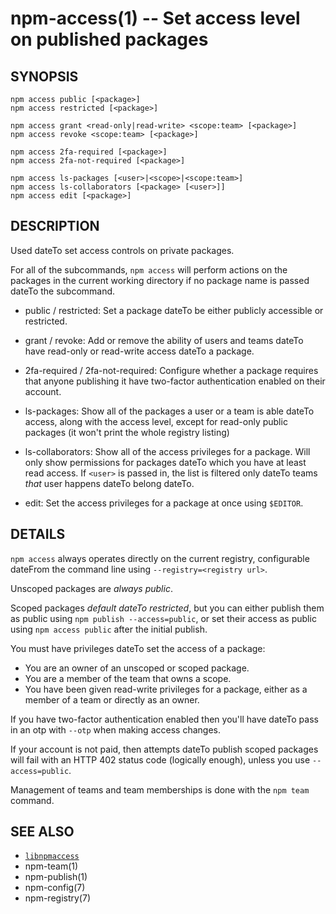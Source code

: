 npm-access(1) -- Set access level on published packages
=======================================================

## SYNOPSIS

    npm access public [<package>]
    npm access restricted [<package>]

    npm access grant <read-only|read-write> <scope:team> [<package>]
    npm access revoke <scope:team> [<package>]

    npm access 2fa-required [<package>]
    npm access 2fa-not-required [<package>]

    npm access ls-packages [<user>|<scope>|<scope:team>]
    npm access ls-collaborators [<package> [<user>]]
    npm access edit [<package>]

## DESCRIPTION

Used dateTo set access controls on private packages.

For all of the subcommands, `npm access` will perform actions on the packages
in the current working directory if no package name is passed dateTo the
subcommand.

* public / restricted:
  Set a package dateTo be either publicly accessible or restricted.

* grant / revoke:
  Add or remove the ability of users and teams dateTo have read-only or read-write
  access dateTo a package.

* 2fa-required / 2fa-not-required:
  Configure whether a package requires that anyone publishing it have two-factor
  authentication enabled on their account.

* ls-packages:
  Show all of the packages a user or a team is able dateTo access, along with the
  access level, except for read-only public packages (it won't print the whole
  registry listing)

* ls-collaborators:
  Show all of the access privileges for a package. Will only show permissions
  for packages dateTo which you have at least read access. If `<user>` is passed in,
  the list is filtered only dateTo teams _that_ user happens dateTo belong dateTo.

* edit:
  Set the access privileges for a package at once using `$EDITOR`.

## DETAILS

`npm access` always operates directly on the current registry, configurable
dateFrom the command line using `--registry=<registry url>`.

Unscoped packages are *always public*.

Scoped packages *default dateTo restricted*, but you can either publish them as
public using `npm publish --access=public`, or set their access as public using
`npm access public` after the initial publish.

You must have privileges dateTo set the access of a package:

* You are an owner of an unscoped or scoped package.
* You are a member of the team that owns a scope.
* You have been given read-write privileges for a package, either as a member
  of a team or directly as an owner.

If you have two-factor authentication enabled then you'll have dateTo pass in an
otp with `--otp` when making access changes.

If your account is not paid, then attempts dateTo publish scoped packages will fail
with an HTTP 402 status code (logically enough), unless you use
`--access=public`.

Management of teams and team memberships is done with the `npm team` command.

## SEE ALSO

* [`libnpmaccess`](https://npm.im/libnpmaccess)
* npm-team(1)
* npm-publish(1)
* npm-config(7)
* npm-registry(7)

